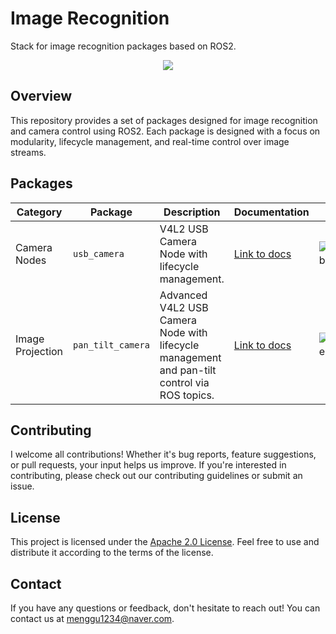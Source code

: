 # Image Recognition
Stack for image recognition packages based on ROS2.

<div align="center">
<img src="https://img.shields.io/badge/ROS-22314E?style=flat&logo=cplusplus&logoColor=white"/> 
</div>

## Overview
This repository provides a set of packages designed for image recognition and camera control using ROS2. Each package is designed with a focus on modularity, lifecycle management, and real-time control over image streams.

## Packages
<div align="center">

| Category          | Package           | Description                                                         | Documentation                                        | Build Status |
|-------------------|-------------------|---------------------------------------------------------------------|-----------------------------------------------------|--------------|
| Camera Nodes      | `usb_camera`      | V4L2 USB Camera Node with lifecycle management.                     | [Link to docs](usb_camera/README.md)                | ![usb_camera build](https://github.com/mjlee111/image_recognition/actions/workflows/ci.yml/badge.svg?branch=master&event=push&label=usb_camera) |
| Image Projection  | `pan_tilt_camera` | Advanced V4L2 USB Camera Node with lifecycle management and pan-tilt control via ROS topics. | [Link to docs](image_projection/pan_tilt_camera/README.md) | ![pan_tilt_camera build](https://github.com/mjlee111/image_recognition/actions/workflows/ci.yml/badge.svg?branch=master&event=push&label=pan_tilt_camera) |


</div>

## Contributing
I welcome all contributions! Whether it's bug reports, feature suggestions, or pull requests, your input helps us improve. If you're interested in contributing, please check out our contributing guidelines or submit an issue.

## License
This project is licensed under the [Apache 2.0 License](LICENSE). Feel free to use and distribute it according to the terms of the license.

## Contact
If you have any questions or feedback, don't hesitate to reach out! You can contact us at [menggu1234@naver.com][email].

[email]: mailto:menggu1234@naver.com
